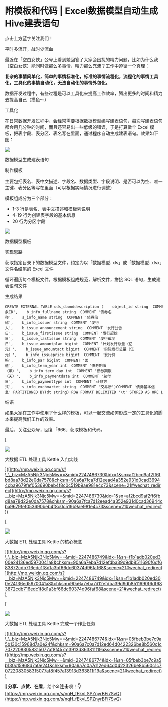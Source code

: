 # 附模板和代码 | Excel数据模型自动生成Hive建表语句
点击上方蓝字关注我们！

平时多流汗，战时少流血  

最近在「空白女侠」公号上看到她回答了大家会困扰的精力问题，比如为什么我（空白女侠）能同时做那么多事情，精力那么充沛？工作中遵循一个真理：

**复杂的事情简单化，简单的事情标准化，标准的事情流程化，流程化的事情工具化，工具化的事情自动化，无法自动化的事情外包化。** 

数据开发过程中，有些过程是可以工具化来提高工作效率，腾出更多的时间和精力去提高自己（摸鱼～）

工具化

在日常数据开发过程中，会经常需要根据数据模型编写建表语句，每次写建表语句都会用几分钟的时间，而且还容易出一些低级的错误，于是打算做个 Excel 模板，把表字段、表分区、表名写在里面，通过程序自动生成建表语句。效果如下图：

![](https://mmbiz.qpic.cn/mmbiz_gif/zKQJJopg9UM9NLeHCtfrZdh1JQrttBJ5s8icFVUic6KBj6kXImKs2ib39weCTBLtpTmkcaNPZLLNicpA2DSzFsq3Eg/640?wx_fmt=gif)

数据模型生成建表语句

制作模板

主要包括表名、表中文描述、字段名、数据类型、字段说明、是否可以为空、唯一主键、表分区等写在里面（可以根据实际情况进行调整）

模板组成分为三个部分：

-   1-3 行是表名、表中文描述和模板列说明
-   4-19 行为创建表字段的基本信息
-   20 行为分区字段

![](https://mmbiz.qpic.cn/mmbiz_png/zKQJJopg9UM9NLeHCtfrZdh1JQrttBJ5S78Z65FnDnGLjPtLlUVNZ6ygib6s9ToOrVBNPHNryY7MKVEVhAJcrsQ/640?wx_fmt=png)

数据模型模板

实现思路

获取指定目录下的数据模型文件，约定为以「数据模型. xls」或「数据模型. xlsx」文件名结尾的 Excel 文件

循环遍历每个模板文件，根据模板组成规范，解析文件，拼接 SQL 语句，生成建表语句文件

生成结果

    CREATE EXTERNAL TABLE ods_cbonddescription (    object_id string  COMMENT '对象ID',    b_info_fullname string  COMMENT '债券名称',    s_info_name string  COMMENT '债券简称',    b_info_issuer string  COMMENT '发行人',    b_issue_announcement string  COMMENT '发行公告日',    b_issue_firstissue string  COMMENT '发行起始日',    b_issue_lastissue string  COMMENT '发行截至日',    b_issue_amountplan bigint  COMMENT '计划发行总量（亿元）',    b_issue_amountact bigint  COMMENT '实际发行总量（亿元）',    b_info_issueprice bigint  COMMENT '发行价格',    b_info_par bigint  COMMENT '面值',    b_info_term_year int  COMMENT '债券期限（年）',    b_info_term_day int  COMMENT '债券期限（天）',    b_info_paymentdate int  COMMENT '兑付日',    b_info_paymenttype int  COMMENT '计息方式',    s_info_exchmarket string  COMMENT '交易所')COMMENT '债券基本信息' PARTITIONED BY(dt string) ROW FORMAT DELIMITED '\t' STORED AS ORC LOCATION 'hdfs://host:8020/dw/ods/ods_cbonddescription';

结语

如果大家在工作中使用了什么样的模板，可以一起交流如何形成一定的工具化的脚本来提高我们工作的效率。

最后，关注公众号，回复「666」获取模板和代码。

\[

![](https://mmbiz.qpic.cn/mmbiz_jpg/zKQJJopg9UNr0Fo3XCL6y5c1h1z4UOHKnfRIXRcVHQZmob2yteTcQdFBGGT6TkF7icjhxhgNsFawSdKUib2Nu3Cg/640?wx_fmt=jpeg)

大数据 ETL 处理工具 Kettle 入门实践

]([http://mp.weixin.qq.com/s?\_\_biz=MzA5Njk3Njc5Mw==&mid=2247486730&idx=1&sn=af2bcd9af2ff6fbd8aa78d22e0da7578&chksm=90a6a7fca7d12eead4a352e931d0cad36944cba9679fef053690beb4f8c0c519b9ae981e4c73&scene=21#wechat_redirect](http://mp.weixin.qq.com/s?__biz=MzA5Njk3Njc5Mw==&mid=2247486730&idx=1&sn=af2bcd9af2ff6fbd8aa78d22e0da7578&chksm=90a6a7fca7d12eead4a352e931d0cad36944cba9679fef053690beb4f8c0c519b9ae981e4c73&scene=21#wechat_redirect))

\[

![](https://mmbiz.qpic.cn/mmbiz_jpg/zKQJJopg9UMgL7Kib2DmOY3JHZib0Yvf3zkPaLvnvpdd4u4aAyeia0rgpML0rZSiaFn5BzaVqZNJJ4twXn10DY4hkw/640?wx_fmt=jpeg)

大数据 ETL 处理工具 Kettle 的核心概念

]([http://mp.weixin.qq.com/s?\_\_biz=MzA5Njk3Njc5Mw==&mid=2247486749&idx=1&sn=f1b1adb020ed300e24136ed5970041a8&chksm=90a6a7eba7d12efdba39d9db8511690f6df683872cdb716edc1f8d1a3bf66dc60374d96faf68&scene=21#wechat_redirect](http://mp.weixin.qq.com/s?__biz=MzA5Njk3Njc5Mw==&mid=2247486749&idx=1&sn=f1b1adb020ed300e24136ed5970041a8&chksm=90a6a7eba7d12efdba39d9db8511690f6df683872cdb716edc1f8d1a3bf66dc60374d96faf68&scene=21#wechat_redirect))

\[

![](https://mmbiz.qpic.cn/mmbiz_jpg/zKQJJopg9UPwU0v8JMf314FicWSPDFian2RiceF8zXI7ZI5VET3ziaDvzaiapVykNKwf4ibgRT3Q1iajN6A92vxibjrjmQ/640?wx_fmt=jpeg)

大数据 ETL 处理工具 Kettle 完成一个作业任务

]([http://mp.weixin.qq.com/s?\_\_biz=MzA5Njk3Njc5Mw==&mid=2247486774&idx=1&sn=05fbeb3be7c9a5b130c15968d7a0e24f&chksm=90a6a7c0a7d12ed64d0422326be8b560c1c70722083058315077af8f457a13913d363811f19a&scene=21#wechat_redirect](http://mp.weixin.qq.com/s?__biz=MzA5Njk3Njc5Mw==&mid=2247486774&idx=1&sn=05fbeb3be7c9a5b130c15968d7a0e24f&chksm=90a6a7c0a7d12ed64d0422326be8b560c1c70722083058315077af8f457a13913d363811f19a&scene=21#wechat_redirect))

🧐**分享、点赞、在看**，给个**3 连击**呗！**👇** 
 [https://mp.weixin.qq.com/s/nqH_fEkvLSPZnyrBFi7SvQ](https://mp.weixin.qq.com/s/nqH_fEkvLSPZnyrBFi7SvQ)
